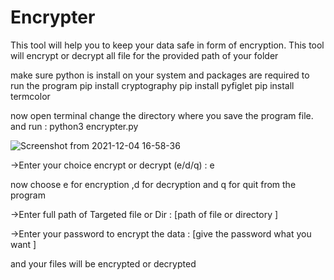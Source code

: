 # Encrypter
This tool will help you to keep your data safe in form of encryption. 
This tool will encrypt or decrypt all file for the provided path of your folder


make sure python is install on your system and packages are required to run the program
pip install cryptography
pip install pyfiglet
pip install termcolor

now open terminal change the directory where you save the program file.
and run : python3 encrypter.py

![Screenshot from 2021-12-04 16-58-36](https://user-images.githubusercontent.com/58857306/144707828-31183ea9-1b21-4e33-ab44-d183e7358bd7.png)



->Enter your choice encrypt or decrypt (e/d/q) : e

now choose e for encryption ,d for decryption and q for quit from the program

->Enter full path of Targeted file or Dir : [path of file or directory ]


->Enter your password to encrypt the data : [give the password what you want ]

and your files will be encrypted or decrypted



